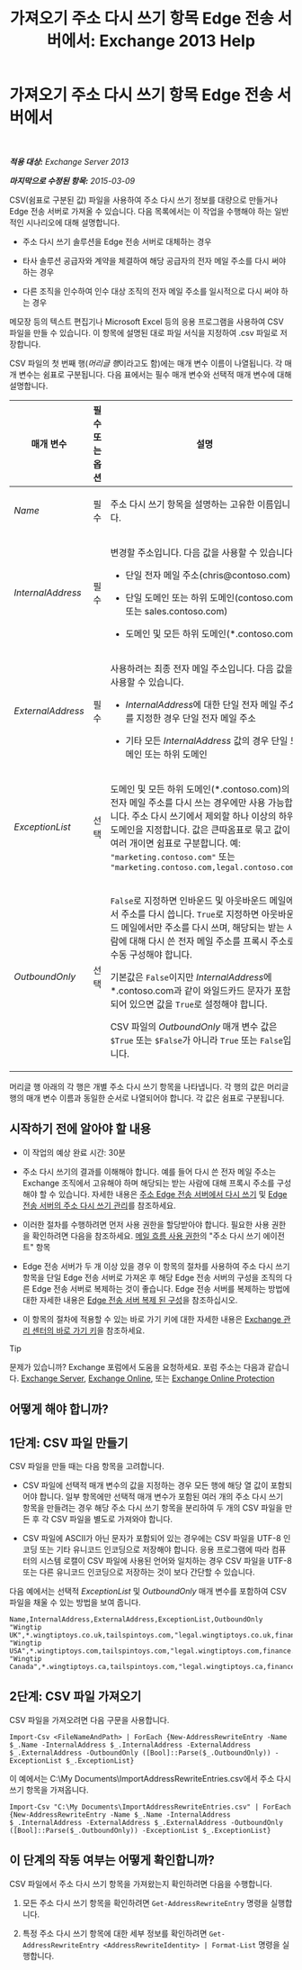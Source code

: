 ﻿---
title: '가져오기 주소 다시 쓰기 항목 Edge 전송 서버에서: Exchange 2013 Help'
TOCTitle: 가져오기 주소 다시 쓰기 항목 Edge 전송 서버에서
ms:assetid: bd0942c6-9c66-4b4c-b9bc-2f5f783def76
ms:mtpsurl: https://technet.microsoft.com/ko-kr/library/Bb331966(v=EXCHG.150)
ms:contentKeyID: 61060549
ms.date: 05/22/2018
mtps_version: v=EXCHG.150
ms.translationtype: MT
---

# 가져오기 주소 다시 쓰기 항목 Edge 전송 서버에서

 

_**적용 대상:** Exchange Server 2013_

_**마지막으로 수정된 항목:** 2015-03-09_

CSV(쉼표로 구분된 값) 파일을 사용하여 주소 다시 쓰기 정보를 대량으로 만들거나 Edge 전송 서버로 가져올 수 있습니다. 다음 목록에서는 이 작업을 수행해야 하는 일반적인 시나리오에 대해 설명합니다.

  - 주소 다시 쓰기 솔루션을 Edge 전송 서버로 대체하는 경우

  - 타사 솔루션 공급자와 계약을 체결하여 해당 공급자의 전자 메일 주소를 다시 써야 하는 경우

  - 다른 조직을 인수하여 인수 대상 조직의 전자 메일 주소를 일시적으로 다시 써야 하는 경우

메모장 등의 텍스트 편집기나 Microsoft Excel 등의 응용 프로그램을 사용하여 CSV 파일을 만들 수 있습니다. 이 항목에 설명된 대로 파일 서식을 지정하여 .csv 파일로 저장합니다.

CSV 파일의 첫 번째 행(*머리글 행*이라고도 함)에는 매개 변수 이름이 나열됩니다. 각 매개 변수는 쉼표로 구분됩니다. 다음 표에서는 필수 매개 변수와 선택적 매개 변수에 대해 설명합니다.


<table>
<colgroup>
<col style="width: 33%" />
<col style="width: 33%" />
<col style="width: 33%" />
</colgroup>
<thead>
<tr class="header">
<th>매개 변수</th>
<th>필수 또는 옵션</th>
<th>설명</th>
</tr>
</thead>
<tbody>
<tr class="odd">
<td><p><em>Name</em></p></td>
<td><p>필수</p></td>
<td><p>주소 다시 쓰기 항목을 설명하는 고유한 이름입니다.</p></td>
</tr>
<tr class="even">
<td><p><em>InternalAddress</em></p></td>
<td><p>필수</p></td>
<td><p>변경할 주소입니다. 다음 값을 사용할 수 있습니다.</p>
<ul>
<li><p>단일 전자 메일 주소(chris@contoso.com)</p></li>
<li><p>단일 도메인 또는 하위 도메인(contoso.com 또는 sales.contoso.com)</p></li>
<li><p>도메인 및 모든 하위 도메인(*.contoso.com)</p></li>
</ul></td>
</tr>
<tr class="odd">
<td><p><em>ExternalAddress</em></p></td>
<td><p>필수</p></td>
<td><p>사용하려는 최종 전자 메일 주소입니다. 다음 값을 사용할 수 있습니다.</p>
<ul>
<li><p><em>InternalAddress</em>에 대한 단일 전자 메일 주소를 지정한 경우 단일 전자 메일 주소</p></li>
<li><p>기타 모든 <em>InternalAddress</em> 값의 경우 단일 도메인 또는 하위 도메인</p></li>
</ul></td>
</tr>
<tr class="even">
<td><p><em>ExceptionList</em></p></td>
<td><p>선택</p></td>
<td><p>도메인 및 모든 하위 도메인(*.contoso.com)의 전자 메일 주소를 다시 쓰는 경우에만 사용 가능합니다. 주소 다시 쓰기에서 제외할 하나 이상의 하위 도메인을 지정합니다. 값은 큰따옴표로 묶고 값이 여러 개이면 쉼표로 구분합니다. 예: <code>&quot;marketing.contoso.com&quot;</code> 또는 <code>&quot;marketing.contoso.com,legal.contoso.com&quot;</code></p></td>
</tr>
<tr class="odd">
<td><p><em>OutboundOnly</em></p></td>
<td><p>선택</p></td>
<td><p><code>False</code>로 지정하면 인바운드 및 아웃바운드 메일에서 주소를 다시 씁니다. <code>True</code>로 지정하면 아웃바운드 메일에서만 주소를 다시 쓰며, 해당되는 받는 사람에 대해 다시 쓴 전자 메일 주소를 프록시 주소로 수동 구성해야 합니다.</p>
<p>기본값은 <code>False</code>이지만 <em>InternalAddress</em>에 *.contoso.com과 같이 와일드카드 문자가 포함되어 있으면 값을 <code>True</code>로 설정해야 합니다.</p>
<p>CSV 파일의 <em>OutboundOnly</em> 매개 변수 값은 <code>$True</code> 또는 <code>$False</code>가 아니라 <code>True</code> 또는 <code>False</code>입니다.</p></td>
</tr>
</tbody>
</table>


머리글 행 아래의 각 행은 개별 주소 다시 쓰기 항목을 나타냅니다. 각 행의 값은 머리글 행의 매개 변수 이름과 동일한 순서로 나열되어야 합니다. 각 값은 쉼표로 구분됩니다.

## 시작하기 전에 알아야 할 내용

  - 이 작업의 예상 완료 시간: 30분

  - 주소 다시 쓰기의 결과를 이해해야 합니다. 예를 들어 다시 쓴 전자 메일 주소는 Exchange 조직에서 고유해야 하며 해당되는 받는 사람에 대해 프록시 주소를 구성해야 할 수 있습니다. 자세한 내용은 [주소 Edge 전송 서버에서 다시 쓰기](address-rewriting-on-edge-transport-servers-exchange-2013-help.md) 및 [Edge 전송 서버의 주소 다시 쓰기 관리](manage-address-rewriting-on-edge-transport-servers-exchange-2013-help.md)를 참조하세요.

  - 이러한 절차를 수행하려면 먼저 사용 권한을 할당받아야 합니다. 필요한 사용 권한을 확인하려면 다음을 참조하세요. [메일 흐름 사용 권한](mail-flow-permissions-exchange-2013-help.md)의 "주소 다시 쓰기 에이전트" 항목

  - Edge 전송 서버가 두 개 이상 있을 경우 이 항목의 절차를 사용하여 주소 다시 쓰기 항목을 단일 Edge 전송 서버로 가져온 후 해당 Edge 전송 서버의 구성을 조직의 다른 Edge 전송 서버로 복제하는 것이 좋습니다. Edge 전송 서버를 복제하는 방법에 대한 자세한 내용은 [Edge 전송 서버 복제 된 구성](edge-transport-server-cloned-configuration-exchange-2013-help.md)을 참조하십시오.

  - 이 항목의 절차에 적용할 수 있는 바로 가기 키에 대한 자세한 내용은 [Exchange 관리 센터의 바로 가기 키](keyboard-shortcuts-in-the-exchange-admin-center-exchange-online-protection-help.md)을 참조하세요.


> [!TIP]
> 문제가 있습니까? Exchange 포럼에서 도움을 요청하세요. 포럼 주소는 다음과 같습니다. <A href="https://go.microsoft.com/fwlink/p/?linkid=60612">Exchange Server</A>, <A href="https://go.microsoft.com/fwlink/p/?linkid=267542">Exchange Online</A>, 또는 <A href="https://go.microsoft.com/fwlink/p/?linkid=285351">Exchange Online Protection</A>



## 어떻게 해야 합니까?

## 1단계: CSV 파일 만들기

CSV 파일을 만들 때는 다음 항목을 고려합니다.

  - CSV 파일에 선택적 매개 변수의 값을 지정하는 경우 모든 행에 해당 열 값이 포함되어야 합니다. 일부 항목에만 선택적 매개 변수가 포함된 여러 개의 주소 다시 쓰기 항목을 만들려는 경우 해당 주소 다시 쓰기 항목을 분리하여 두 개의 CSV 파일을 만든 후 각 CSV 파일을 별도로 가져와야 합니다.

  - CSV 파일에 ASCII가 아닌 문자가 포함되어 있는 경우에는 CSV 파일을 UTF-8 인코딩 또는 기타 유니코드 인코딩으로 저장해야 합니다. 응용 프로그램에 따라 컴퓨터의 시스템 로캘이 CSV 파일에 사용된 언어와 일치하는 경우 CSV 파일을 UTF-8 또는 다른 유니코드 인코딩으로 저장하는 것이 보다 간단할 수 있습니다.

다음 예에서는 선택적 *ExceptionList* 및 *OutboundOnly* 매개 변수를 포함하여 CSV 파일을 채울 수 있는 방법을 보여 줍니다.

    Name,InternalAddress,ExternalAddress,ExceptionList,OutboundOnly
    "Wingtip UK",*.wingtiptoys.co.uk,tailspintoys.com,"legal.wingtiptoys.co.uk,finance.wingtiptoys.co.uk,support.wingtiptoys.co.uk",True
    "Wingtip USA",*.wingtiptoys.com,tailspintoys.com,"legal.wingtiptoys.com,finance.wingtiptoys.com,support.wingtiptoys.com,corp.wingtiptoys.com",True
    "Wingtip Canada",*.wingtiptoys.ca,tailspintoys.com,"legal.wingtiptoys.ca,finance.wingtiptoys.ca,support.wingtiptoys.ca",True

## 2단계: CSV 파일 가져오기

CSV 파일을 가져오려면 다음 구문을 사용합니다.

    Import-Csv <FileNameAndPath> | ForEach {New-AddressRewriteEntry -Name $_.Name -InternalAddress $_.InternalAddress -ExternalAddress $_.ExternalAddress -OutboundOnly ([Bool]::Parse($_.OutboundOnly)) -ExceptionList $_.ExceptionList}

이 예에서는 C:\\My Documents\\ImportAddressRewriteEntries.csv에서 주소 다시 쓰기 항목을 가져옵니다.

    Import-Csv "C:\My Documents\ImportAddressRewriteEntries.csv" | ForEach {New-AddressRewriteEntry -Name $_.Name -InternalAddress $_.InternalAddress -ExternalAddress $_.ExternalAddress -OutboundOnly ([Bool]::Parse($_.OutboundOnly)) -ExceptionList $_.ExceptionList}

## 이 단계의 작동 여부는 어떻게 확인합니까?

CSV 파일에서 주소 다시 쓰기 항목을 가져왔는지 확인하려면 다음을 수행합니다.

1.  모든 주소 다시 쓰기 항목을 확인하려면 `Get-AddressRewriteEntry` 명령을 실행합니다.

2.  특정 주소 다시 쓰기 항목에 대한 세부 정보를 확인하려면 `Get-AddressRewriteEntry <AddressRewriteIdentity> | Format-List` 명령을 실행합니다.

